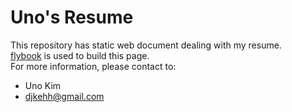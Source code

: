 # Uno's Resume

This repository has static web document dealing with my resume.  
[flybook](https://github.com/rhiokim/flybook) is used to build this page.  
For more information, please contact to:

* Uno Kim
* djkehh@gmail.com


